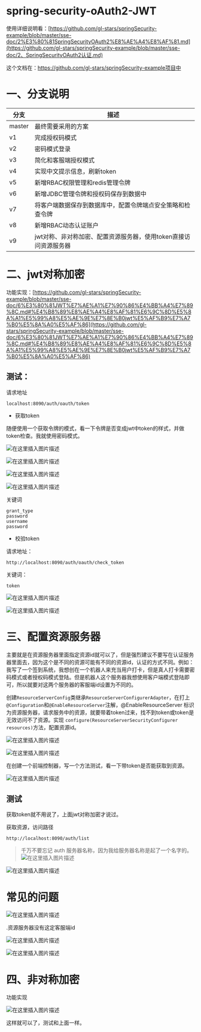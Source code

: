 # spring-security-oAuth2-JWT

使用详细说明看：[https://github.com/gl-stars/springSecurity-example/blob/master/sse-doc/2%E3%80%81SpringSecurityOAuth2%E8%AE%A4%E8%AF%81.md](https://github.com/gl-stars/springSecurity-example/blob/master/sse-doc/2、SpringSecurityOAuth2认证.md)

这个文档在：https://github.com/gl-stars/springSecurity-example项目中

# 一、分支说明

| 分支   | 描述                                                         |
| ------ | ------------------------------------------------------------ |
| master | 最终需要采用的方案                                           |
| v1     | 完成授权码模式                                               |
| v2     | 密码模式登录                                                 |
| v3     | 简化和客服端授权模式                                         |
| v4     | 实现中文提示信息，刷新token                                  |
| v5     | 新增RBAC权限管理和redis管理令牌                              |
| v6     | 新增JDBC管理令牌和授权码保存到数据中                         |
| v7     | 将客户端数据保存到数据库中，配置令牌端点安全策略和检查令牌   |
| v8     | 新增RBAC动态认证账户                                         |
| v9     | jwt对称、非对称加密、配置资源服务器，使用token直接访问资源服务器 |



# 二、jwt对称加密

功能实现：[https://github.com/gl-stars/springSecurity-example/blob/master/sse-doc/6%E3%80%81JWT%E7%AE%A1%E7%90%86%E4%BB%A4%E7%89%8C.md#%E4%B8%89%E8%AE%A4%E8%AF%81%E6%9C%8D%E5%8A%A1%E5%99%A8%E5%AE%9E%E7%8E%B0jwt%E5%AF%B9%E7%A7%B0%E5%8A%A0%E5%AF%86](https://github.com/gl-stars/springSecurity-example/blob/master/sse-doc/6%E3%80%81JWT%E7%AE%A1%E7%90%86%E4%BB%A4%E7%89%8C.md#%E4%B8%89%E8%AE%A4%E8%AF%81%E6%9C%8D%E5%8A%A1%E5%99%A8%E5%AE%9E%E7%8E%B0jwt%E5%AF%B9%E7%A7%B0%E5%8A%A0%E5%AF%86)

## 测试：

请求地址

```http
localhost:8090/auth/oauth/token
```

- 获取token

随便使用一个获取令牌的模式，看一下令牌是否变成jwt中token的样式，并做token检查。我就使用密码模式。

![在这里插入图片描述](https://img-blog.csdnimg.cn/20200710091257598.png?x-oss-process=image/watermark,type_ZmFuZ3poZW5naGVpdGk,shadow_10,text_aHR0cHM6Ly9ibG9nLmNzZG4ubmV0L3FxXzQxODUzNDQ3,size_16,color_FFFFFF,t_70)

![在这里插入图片描述](https://img-blog.csdnimg.cn/20200710090957258.png?x-oss-process=image/watermark,type_ZmFuZ3poZW5naGVpdGk,shadow_10,text_aHR0cHM6Ly9ibG9nLmNzZG4ubmV0L3FxXzQxODUzNDQ3,size_16,color_FFFFFF,t_70)

![在这里插入图片描述](https://img-blog.csdnimg.cn/20200710091146216.png?x-oss-process=image/watermark,type_ZmFuZ3poZW5naGVpdGk,shadow_10,text_aHR0cHM6Ly9ibG9nLmNzZG4ubmV0L3FxXzQxODUzNDQ3,size_16,color_FFFFFF,t_70)

![在这里插入图片描述](https://img-blog.csdnimg.cn/2020071009121835.png?x-oss-process=image/watermark,type_ZmFuZ3poZW5naGVpdGk,shadow_10,text_aHR0cHM6Ly9ibG9nLmNzZG4ubmV0L3FxXzQxODUzNDQ3,size_16,color_FFFFFF,t_70)

关键词

```
grant_type
password
username
password
```

- 校验token

请求地址：

```http
http://localhost:8090/auth/oauth/check_token
```

关键词：

```
token
```

![在这里插入图片描述](https://img-blog.csdnimg.cn/20200710091538172.png?x-oss-process=image/watermark,type_ZmFuZ3poZW5naGVpdGk,shadow_10,text_aHR0cHM6Ly9ibG9nLmNzZG4ubmV0L3FxXzQxODUzNDQ3,size_16,color_FFFFFF,t_70)

![在这里插入图片描述](https://img-blog.csdnimg.cn/20200710091650604.png?x-oss-process=image/watermark,type_ZmFuZ3poZW5naGVpdGk,shadow_10,text_aHR0cHM6Ly9ibG9nLmNzZG4ubmV0L3FxXzQxODUzNDQ3,size_16,color_FFFFFF,t_70)



# 三、配置资源服务器

主要就是在资源服务器里面指定资源id就可以了，但是强烈建议不要写在认证服务器里面去，因为这个是不同的资源可能有不同的资源id，认证的方式不同。例如：我写了一个签到系统，我想创在一个机器人来充当用户打卡，但是真人打卡需要密码模式或者授权码模式登陆。但是机器人这个服务器我想使用客户端模式登陆即可，所以就要对这两个服务器的客服端id设置为不同的。

创建`ResourceServerConfig`类继承`ResourceServerConfigurerAdapter`，在打上 `@Configuration`和`@EnableResourceServer`注解，@EnableResourceServer 标识为资源服务器，请求服务中的资源，就要带着token过来，找不到token或token是无效访问不了资源。实现 `configure(ResourceServerSecurityConfigurer resources)`方法，配置资源id。

![在这里插入图片描述](https://img-blog.csdnimg.cn/202007101147512.png?x-oss-process=image/watermark,type_ZmFuZ3poZW5naGVpdGk,shadow_10,text_aHR0cHM6Ly9ibG9nLmNzZG4ubmV0L3FxXzQxODUzNDQ3,size_16,color_FFFFFF,t_70)

![在这里插入图片描述](https://img-blog.csdnimg.cn/20200710115556631.png?x-oss-process=image/watermark,type_ZmFuZ3poZW5naGVpdGk,shadow_10,text_aHR0cHM6Ly9ibG9nLmNzZG4ubmV0L3FxXzQxODUzNDQ3,size_16,color_FFFFFF,t_70)

在创建一个前端控制器，写一个方法测试，看一下带token是否能获取到资源。

![在这里插入图片描述](https://img-blog.csdnimg.cn/20200710114927309.png?x-oss-process=image/watermark,type_ZmFuZ3poZW5naGVpdGk,shadow_10,text_aHR0cHM6Ly9ibG9nLmNzZG4ubmV0L3FxXzQxODUzNDQ3,size_16,color_FFFFFF,t_70)



## 测试

获取token就不用说了，上面jwt对称加密才说过。

获取资源，访问路径

```http
http://localhost:8090/auth/list
```

> 千万不要忘记 auth 服务器名称，因为我给服务器名称是起了一个名字的。![在这里插入图片描述](https://img-blog.csdnimg.cn/20200710115209270.png)

![在这里插入图片描述](https://img-blog.csdnimg.cn/20200710115335970.png?x-oss-process=image/watermark,type_ZmFuZ3poZW5naGVpdGk,shadow_10,text_aHR0cHM6Ly9ibG9nLmNzZG4ubmV0L3FxXzQxODUzNDQ3,size_16,color_FFFFFF,t_70)









# 常见的问题

![在这里插入图片描述](https://img-blog.csdnimg.cn/20200710114003317.png?x-oss-process=image/watermark,type_ZmFuZ3poZW5naGVpdGk,shadow_10,text_aHR0cHM6Ly9ibG9nLmNzZG4ubmV0L3FxXzQxODUzNDQ3,size_16,color_FFFFFF,t_70)

.资源服务器没有这定客服端id

![在这里插入图片描述](https://img-blog.csdnimg.cn/2020071011545545.png?x-oss-process=image/watermark,type_ZmFuZ3poZW5naGVpdGk,shadow_10,text_aHR0cHM6Ly9ibG9nLmNzZG4ubmV0L3FxXzQxODUzNDQ3,size_16,color_FFFFFF,t_70)

![在这里插入图片描述](https://img-blog.csdnimg.cn/20200710115556631.png?x-oss-process=image/watermark,type_ZmFuZ3poZW5naGVpdGk,shadow_10,text_aHR0cHM6Ly9ibG9nLmNzZG4ubmV0L3FxXzQxODUzNDQ3,size_16,color_FFFFFF,t_70)



# 四、非对称加密

功能实现

![在这里插入图片描述](https://img-blog.csdnimg.cn/20200710154718646.png?x-oss-process=image/watermark,type_ZmFuZ3poZW5naGVpdGk,shadow_10,text_aHR0cHM6Ly9ibG9nLmNzZG4ubmV0L3FxXzQxODUzNDQ3,size_16,color_FFFFFF,t_70)

这样就可以了，测试和上面一样。